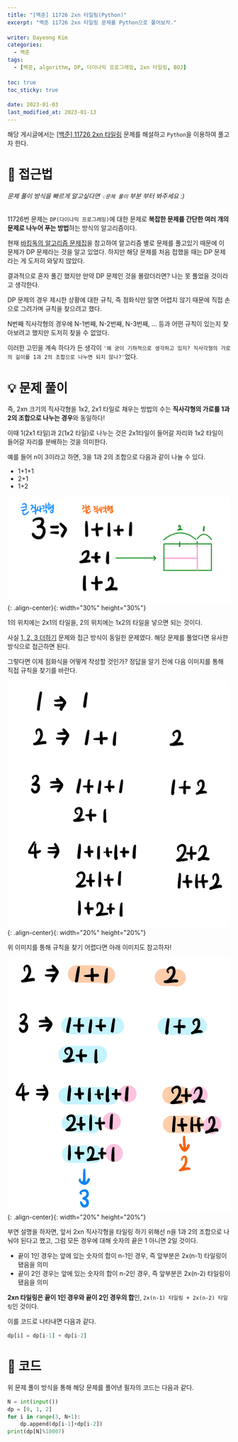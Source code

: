 ```yaml
---
title: "[백준] 11726 2xn 타일링(Python)"
excerpt: "백준 11726 2xn 타일링 문제를 Python으로 풀어보자."

writer: Dayeong Kim
categories:
  - 백준
tags:
  - [백준, algorithm, DP, 다이나믹 프로그래밍, 2xn 타일링, BOJ]

toc: true
toc_sticky: true

date: 2023-01-03
last_modified_at: 2023-01-13
---
```


해당 게시글에서는 [[백준] 11726 2xn 타일링](https://www.acmicpc.net/problem/11726) 문제를 해설하고 `Python`을 이용하여 풀고자 한다.


# 🤔 접근법
###### 문제 풀이 방식을 빠르게 알고싶다면 `💡문제 풀이` 부분 부터 봐주세요 :)

11726번 문제는 `DP(다이나믹 프로그래밍)`에 대한 문제로 **복잡한 문제를 간단한 여러 개의 문제로 나누어 푸는 방법**하는 방식의 알고리즘이다.

현재 [바킹독의 알고리즘 문제집](https://github.com/encrypted-def/basic-algo-lecture/blob/master/workbook.md)을 참고하여 알고리즘 별로 문제를 풀고있기 때문에 이 문제가 DP 문제라는 것을 알고 있었다.
하지만 해당 문제를 처음 접했을 때는 DP 문제라는 게 도저히 와닿지 않았다.

결과적으로 혼자 풀긴 했지만 만약 DP 문제인 것을 몰랐더라면? 나는 못 풀었을 것이라고 생각한다.

DP 문제의 경우 제시한 상황에 대한 규칙, 즉 점화식만 알면 어렵지 않기 때문에 직접 손으로 그려가며 규칙을 찾으려고 했다.

N번째 직사각형의 경우에 N-1번째, N-2번째, N-3번째, ... 등과 어떤 규칙이 있는지 찾아보려고 했지만 도저히 찾을 수 없었다.

이러한 고민을 계속 하다가 든 생각이 `'왜 굳이 기하적으로 생각하고 있지? 직사각형의 가로의 길이를 1과 2의 조합으로 나누면 되지 않나?'`었다.

# 💡 문제 풀이
즉, 2xn 크기의 직사각형을 1x2, 2x1 타일로 채우는 방법의 수는 **직사각형의 가로를 1과 2의 조합으로 나누는 경우**와 동일하다!

이때 1(2x1 타일)과 2(1x2 타일)로 나누는 것은 2x1타일이 들어갈 자리와 1x2 타일이 들어갈 자리를 분배하는 것을 의미한다.

예를 들어 n이 3이라고 하면, 3을 1과 2의 조합으로 다음과 같이 나눌 수 있다.
- 1+1+1
- 2+1
- 1+2

![image](https://github.com/DAY0522/DAY0522.github.io/blob/master/_posts/image/BOJ-11726.png?raw=true){: .align-center}{: width="30%" height="30%"}

1의 위치에는 2x1의 타일을, 2의 위치에는 1x2의 타일을 넣으면 되는 것이다.

사실 [1, 2, 3 더하기](https://www.acmicpc.net/problem/9095) 문제와 접근 방식이 동일한 문제였다. 해당 문제를 풀었다면 유사한 방식으로 접근하면 된다.

그렇다면 이제 점화식을 어떻게 작성할 것인가? 정답을 알기 전에 다음 이미지를 통해 직접 규칙을 찾기를 바란다.

![image](https://github.com/DAY0522/DAY0522.github.io/blob/master/_posts/image/BOJ-11726_3.jpg?raw=true){: .align-center}{: width="20%" height="20%"}

위 이미지를 통해 규칙을 찾기 어렵다면 아래 이미지도 참고하자!

![image](https://github.com/DAY0522/DAY0522.github.io/blob/master/_posts/image/BOJ-11726_2.jpg?raw=true){: .align-center}{: width="20%" height="20%"}

부연 설명을 하자면, 앞서 2xn 직사각형을 타일링 하기 위해선 n을 1과 2의 조합으로 나눠야 된다고 했고, 그럼 모든 경우에 대해 숫자의 끝은 1 아니면 2일 것이다.
- 끝이 1인 경우는 앞에 있는 숫자의 합이 n-1인 경우, 즉 앞부분은 2x(n-1) 타일링이 됐음을 의미
- 끝이 2인 경우는 앞에 있는 숫자의 합이 n-2인 경우, 즉 앞부분은 2x(n-2) 타일링이 됐음을 의미

**2xn 타일링은 끝이 1인 경우와 끝이 2인 경우의 합**인, `2x(n-1) 타일링 + 2x(n-2) 타일링`인 것이다.

이를 코드로 나타내면 다음과 같다.
```python
dp[i] = dp[i-1] + dp[i-2]
```


# 📂 코드

위 문제 풀이 방식을 통해 해당 문제를 풀어낸 필자의 코드는 다음과 같다.

```python
N = int(input())
dp = [0, 1, 2]
for i in range(3, N+1):
    dp.append(dp[i-1]+dp[i-2])
print(dp[N]%10007)
```

